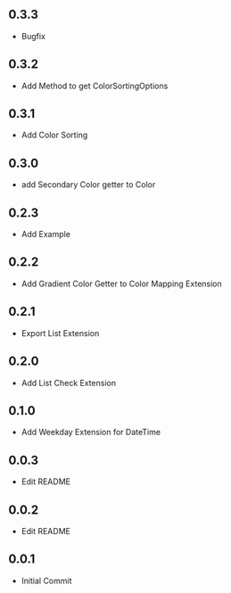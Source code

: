 ## 0.3.3

* Bugfix


## 0.3.2

* Add Method to get ColorSortingOptions


## 0.3.1

* Add Color Sorting


## 0.3.0

* add Secondary Color getter to Color


## 0.2.3

* Add Example


## 0.2.2

* Add Gradient Color Getter to Color Mapping Extension


## 0.2.1

* Export List Extension


## 0.2.0

* Add List Check Extension


## 0.1.0

* Add Weekday Extension for DateTime


## 0.0.3 

* Edit README


## 0.0.2

* Edit README


## 0.0.1

* Initial Commit

